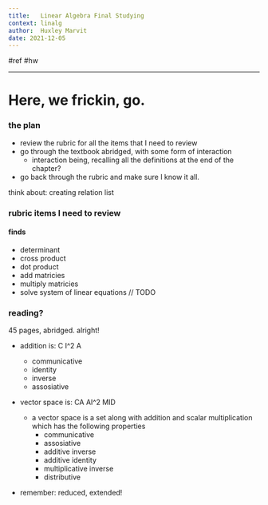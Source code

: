 ```yaml
---
title:   Linear Algebra Final Studying
context: linalg
author:  Huxley Marvit
date: 2021-12-05
---
```


#ref #hw 

***

# Here, we frickin, go.

### the plan
- review the rubric for all the items that I need to review
- go through the textbook abridged, with some form of interaction
	- interaction being, recalling all the definitions at the end of the chapter?
- go back through the rubric and make sure I know it all.

think about: creating relation list


### rubric items I need to review

#### finds
- determinant
- cross product
- dot product
- add matricies
- multiply matricies
- solve system of linear equations // TODO
  
### reading?
45 pages, abridged. alright!

- addition is: C I^2 A
	- communicative 
	- identity
	- inverse
	- assosiative

- vector space is: CA AI^2 MID
	- a vector space is a set along with addition and scalar multiplication which has the following properties
		- communicative 
		- assosiative
		- additive inverse
		- additive identity
		- multiplicative inverse
		- distributive

- remember: reduced, extended!
















